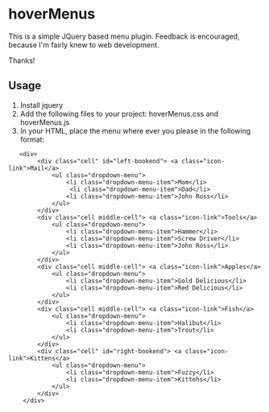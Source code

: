 hoverMenus
==========

This is a simple JQuery based menu plugin. Feedback is encouraged, because I'm fairly knew to web development. 

Thanks!

Usage
-----

1.  Install jquery 
2.  Add the following files to your project: hoverMenus.css and hoverMenus.js 
4.  In your HTML, place the menu where ever you please in the following format:


```  
   <div>
        <div class="cell" id="left-bookend"> <a class="icon-link">Mail</a>
            <ul class="dropdown-menu">
                <li class="dropdown-menu-item">Mom</li>
                 <li class="dropdown-menu-item">Dad</li>
                <li class="dropdown-menu-item">John Ross</li>
            </ul>
        </div>
        <div class="cell middle-cell"> <a class="icon-link">Tools</a>
            <ul class="dropdown-menu">
                <li class="dropdown-menu-item">Hammer</li>
                <li class="dropdown-menu-item">Screw Driver</li>
                <li class="dropdown-menu-item">John Ross</li>
            </ul>
        </div>
        <div class="cell middle-cell"> <a class="icon-link">Apples</a>
            <ul class="dropdown-menu">
                <li class="dropdown-menu-item">Gold Delicious</li>
                <li class="dropdown-menu-item">Red Delicious</li>
            </ul>
        </div>
        <div class="cell middle-cell"> <a class="icon-link">Fish</a>
            <ul class="dropdown-menu">
                <li class="dropdown-menu-item">Halibut</li>
                <li class="dropdown-menu-item">Trout</li>
            </ul>
        </div>
        <div class="cell" id="right-bookend"> <a class="icon-link">Kittens</a>
            <ul class="dropdown-menu">
                <li class="dropdown-menu-item">Fuzzy</li>
                <li class="dropdown-menu-item">Kittehs</li>
            </ul>
        </div>
    </div>




```








  


